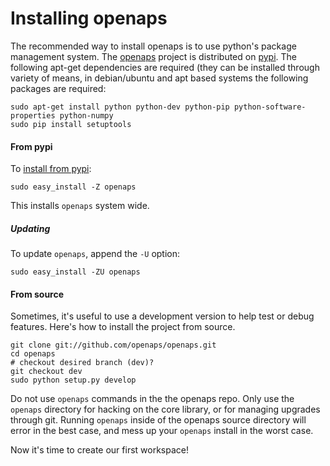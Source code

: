
# Installing openaps

The recommended way to install openaps is to use python's package management system.
The [openaps] project is distributed on [pypi][openaps on pypi].
The following apt-get dependencies are required (they can be installed through
variety of means, in debian/ubuntu and apt based systems the following packages
are required:

    sudo apt-get install python python-dev python-pip python-software-properties python-numpy
    sudo pip install setuptools

[openaps]: https://github.com/openaps/openaps
[openaps on pypi]: https://pypi.python.org/pypi/openaps

#### From pypi

To [install from pypi](https://pypi.python.org/pypi/openaps):

    sudo easy_install -Z openaps

This installs `openaps` system wide.

##### Updating
To update `openaps`, append the `-U` option:

    sudo easy_install -ZU openaps


#### From source
Sometimes, it's useful to use a development version to help test or debug
features.  Here's how to install the project from source.

    git clone git://github.com/openaps/openaps.git
    cd openaps
    # checkout desired branch (dev)?
    git checkout dev
    sudo python setup.py develop

Do not use `openaps` commands in the the openaps repo.  Only use the
`openaps` directory for hacking on the core library, or for managing
upgrades through git.  Running `openaps` inside of the openaps
source directory will error in the best case, and mess up your
`openaps` install in the worst case.

Now it's time to create our first workspace!

